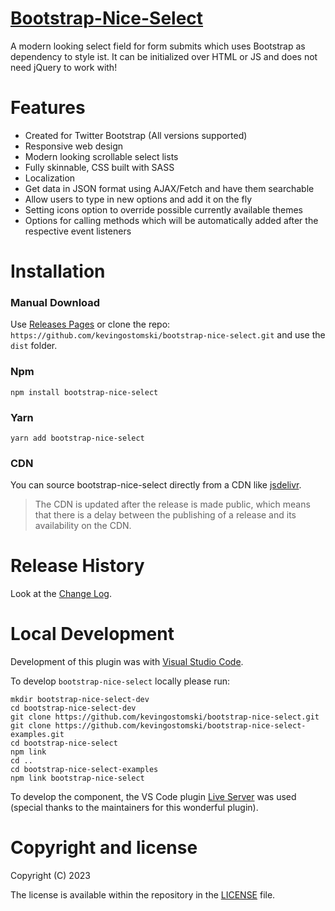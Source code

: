 # **[Bootstrap-Nice-Select](https://kevingostomski.github.io/bootstrap-nice-select/)**

A modern looking select field for form submits which uses Bootstrap as dependency to style ist. It can be initialized over HTML or JS and does not need jQuery to work with!

# **Features**

- Created for Twitter Bootstrap (All versions supported)
- Responsive web design
- Modern looking scrollable select lists
- Fully skinnable, CSS built with SASS 
- Localization
- Get data in JSON format using AJAX/Fetch and have them searchable
- Allow users to type in new options and add it on the fly
- Setting icons option to override possible currently available themes
- Options for calling methods which will be automatically added after the respective event listeners

# **Installation**

### Manual Download

Use [Releases Pages](https://github.com/kevingostomski/bootstrap-nice-select/releases) or clone the repo: `https://github.com/kevingostomski/bootstrap-nice-select.git` and use the `dist` folder.

### Npm

```
npm install bootstrap-nice-select
```

### Yarn

```
yarn add bootstrap-nice-select
```

### CDN

You can source bootstrap-nice-select directly from a CDN like [jsdelivr](https://www.jsdelivr.com).

> The CDN is updated after the release is made public, which means that there is a delay between the publishing of a release and its availability on the CDN.

# **Release History**
Look at the [Change Log](CHANGELOG.md).

# **Local Development**

Development of this plugin was with [Visual Studio Code](https://code.visualstudio.com/).

To develop `bootstrap-nice-select` locally please run:

```
mkdir bootstrap-nice-select-dev
cd bootstrap-nice-select-dev
git clone https://github.com/kevingostomski/bootstrap-nice-select.git
git clone https://github.com/kevingostomski/bootstrap-nice-select-examples.git
cd bootstrap-nice-select
npm link
cd ..
cd bootstrap-nice-select-examples
npm link bootstrap-nice-select
```

To develop the component, the VS Code plugin [Live Server](https://marketplace.visualstudio.com/items?itemName=ritwickdey.LiveServer) was used (special thanks to the maintainers for this wonderful plugin).

# **Copyright and license**

Copyright (C) 2023

The license is available within the repository in the [LICENSE](LICENSE) file.